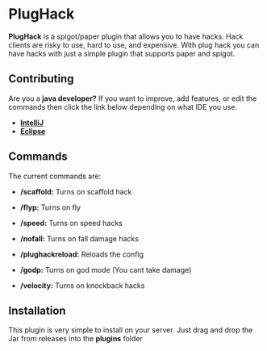 # PlugHack

**PlugHack** is a spigot/paper plugin that allows you to have hacks. Hack clients are risky to use, hard to use, and expensive. With plug hack you can have hacks with just a simple plugin that supports paper and spigot.

## Contributing

Are you a **java developer?** If you want to improve, add features, or edit the commands then click the link below depending on what IDE you use.

- **[IntelliJ](https://www.jetbrains.com/help/idea/import-project-or-module-wizard.html#import-project)**
- **[Eclipse](https://help.eclipse.org/2020-12/index.jsp)**


## Commands

The current commands are:

- **/scaffold:** Turns on scaffold hack

- **/flyp:** Turns on fly

- **/speed:** Turns on speed hacks

- **/nofall:** Turns on fall damage hacks

- **/plughackreload:** Reloads the config

- **/godp:** Turns on god mode (You cant take damage)

- **/velocity:** Turns on knockback hacks

## Installation
This plugin is very simple to install on your server. Just drag and drop the Jar from releases into the **plugins** folder
